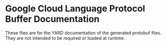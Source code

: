 # Google Cloud Language Protocol Buffer Documentation

These files are for the YARD documentation of the generated protobuf files.
They are not intended to be required or loaded at runtime.
